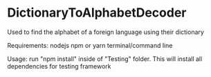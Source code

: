 # DictionaryToAlphabetDecoder
Used to find the alphabet of a foreign language using their dictionary

Requirements: 
    nodejs
    npm or yarn
    terminal/command line

Usage: run "npm install" inside of "Testing" folder. This will install all dependencies for testing framework

